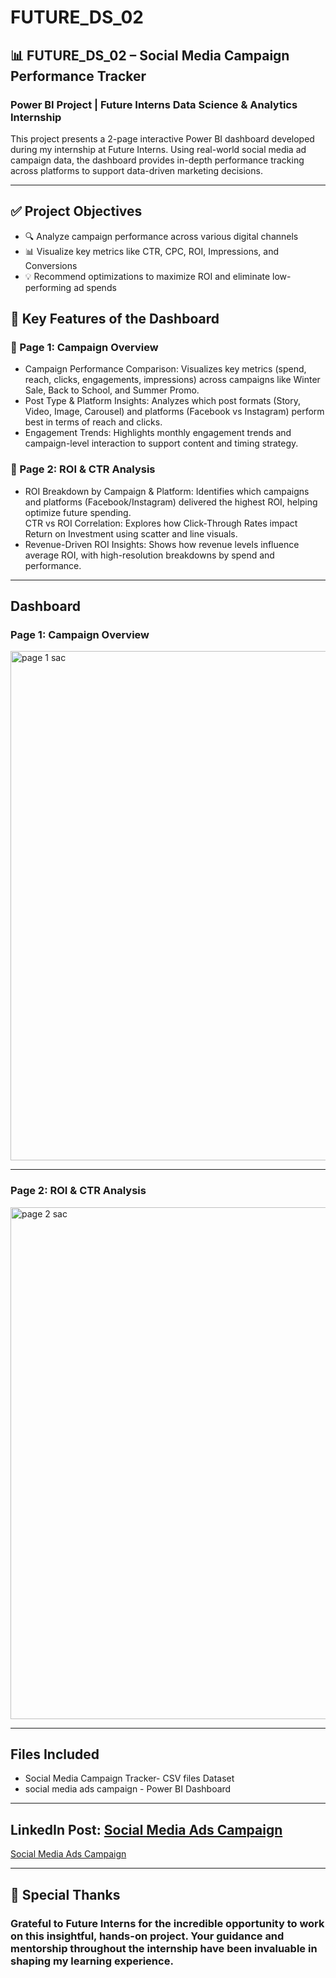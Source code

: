 # FUTURE_DS_02
<h2>📊 FUTURE_DS_02 – Social Media Campaign Performance Tracker</h2>
<h3><b>Power BI Project | Future Interns Data Science & Analytics Internship</b></h3>

This project presents a 2-page interactive Power BI dashboard developed during my internship at Future Interns. Using real-world social media ad campaign data, the dashboard provides in-depth performance tracking across platforms to support data-driven marketing decisions.<br>
<hr>

<h2>✅ Project Objectives<br></h2>
<ul>
<li>🔍 Analyze campaign performance across various digital channels</li>
<li>📊 Visualize key metrics like CTR, CPC, ROI, Impressions, and Conversions</li>
<li>💡 Recommend optimizations to maximize ROI and eliminate low-performing ad spends</il>
</ul>

<h2>💼 Key Features of the Dashboard</h2>
<h3>📄 Page 1: Campaign Overview</h3>
<ul>
<li>Campaign Performance Comparison: Visualizes key metrics (spend, reach, clicks, engagements, impressions) across campaigns like Winter Sale, Back to School, and Summer Promo.</li>
<li>Post Type & Platform Insights: Analyzes which post formats (Story, Video, Image, Carousel) and platforms (Facebook vs Instagram) perform best in terms of reach and clicks.</li>
<li>Engagement Trends: Highlights monthly engagement trends and campaign-level interaction to support content and timing strategy.</li>
</ul>
<h3>📄 Page 2: ROI & CTR Analysis</h3>
<ul>
<li>ROI Breakdown by Campaign & Platform: Identifies which campaigns and platforms (Facebook/Instagram) delivered the highest ROI, helping optimize future spending.</li>
<il>CTR vs ROI Correlation: Explores how Click-Through Rates impact Return on Investment using scatter and line visuals.</il>
<li>Revenue-Driven ROI Insights: Shows how revenue levels influence average ROI, with high-resolution breakdowns by spend and performance.</li>
</ul>
<hr>
<h2>Dashboard</h2>
<h3>Page 1: Campaign Overview</h3>
<img width="1456" height="815" alt="page 1 sac" src="https://github.com/user-attachments/assets/81617ce0-1b0a-4ac8-ae17-0f6d6f9eb961" />
<hr>
<h3>Page 2: ROI & CTR Analysis</h3>
<img width="1453" height="819" alt="page 2 sac" src="https://github.com/user-attachments/assets/98f589c9-2ab7-46af-b23e-d07535abe13d" />
<hr>
<h2>Files Included</h2>
<ul>
<li>Social Media Campaign Tracker- CSV files Dataset</li>
<li>social media ads campaign - Power BI Dashboard</li>
</ul>
<hr>
<h2>LinkedIn Post: <a href="">Social Media Ads Campaign</a></h2>
<a href="">Social Media Ads Campaign</a>
<hr>
<h2>🤝 Special Thanks</h2>
<h3>Grateful to Future Interns for the incredible opportunity to work on this insightful, hands-on project. Your guidance and mentorship throughout the internship have been invaluable in shaping my learning experience.</h3>
